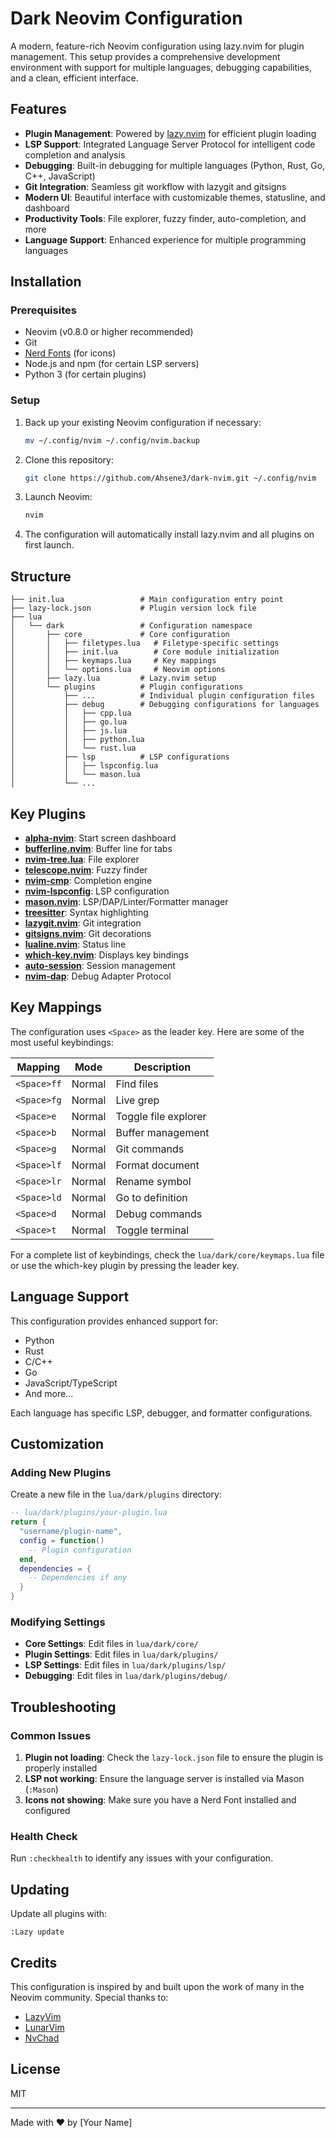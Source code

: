 
# Dark Neovim Configuration

A modern, feature-rich Neovim configuration using lazy.nvim for plugin management. This setup provides a comprehensive development environment with support for multiple languages, debugging capabilities, and a clean, efficient interface.

## Features

- **Plugin Management**: Powered by [lazy.nvim](https://github.com/folke/lazy.nvim) for efficient plugin loading
- **LSP Support**: Integrated Language Server Protocol for intelligent code completion and analysis
- **Debugging**: Built-in debugging for multiple languages (Python, Rust, Go, C++, JavaScript)
- **Git Integration**: Seamless git workflow with lazygit and gitsigns
- **Modern UI**: Beautiful interface with customizable themes, statusline, and dashboard
- **Productivity Tools**: File explorer, fuzzy finder, auto-completion, and more
- **Language Support**: Enhanced experience for multiple programming languages

## Installation

### Prerequisites

- Neovim (v0.8.0 or higher recommended)
- Git
- [Nerd Fonts](https://www.nerdfonts.com/) (for icons)
- Node.js and npm (for certain LSP servers)
- Python 3 (for certain plugins)

### Setup

1. Back up your existing Neovim configuration if necessary:
   ```bash
   mv ~/.config/nvim ~/.config/nvim.backup
   ```

2. Clone this repository:
   ```bash
   git clone https://github.com/Ahsene3/dark-nvim.git ~/.config/nvim
   ```

3. Launch Neovim:
   ```bash
   nvim
   ```

4. The configuration will automatically install lazy.nvim and all plugins on first launch.

## Structure

```
├── init.lua                 # Main configuration entry point
├── lazy-lock.json           # Plugin version lock file
├── lua
│   └── dark                 # Configuration namespace
│       ├── core             # Core configuration
│       │   ├── filetypes.lua   # Filetype-specific settings
│       │   ├── init.lua        # Core module initialization
│       │   ├── keymaps.lua     # Key mappings
│       │   └── options.lua     # Neovim options
│       ├── lazy.lua         # Lazy.nvim setup
│       └── plugins          # Plugin configurations
│           ├── ...          # Individual plugin configuration files
│           ├── debug        # Debugging configurations for languages
│           │   ├── cpp.lua
│           │   ├── go.lua
│           │   ├── js.lua
│           │   ├── python.lua
│           │   └── rust.lua
│           ├── lsp          # LSP configurations
│           │   ├── lspconfig.lua
│           │   └── mason.lua
│           └── ...
```

## Key Plugins

- **[alpha-nvim](https://github.com/goolord/alpha-nvim)**: Start screen dashboard
- **[bufferline.nvim](https://github.com/akinsho/bufferline.nvim)**: Buffer line for tabs
- **[nvim-tree.lua](https://github.com/kyazdani42/nvim-tree.lua)**: File explorer
- **[telescope.nvim](https://github.com/nvim-telescope/telescope.nvim)**: Fuzzy finder
- **[nvim-cmp](https://github.com/hrsh7th/nvim-cmp)**: Completion engine
- **[nvim-lspconfig](https://github.com/neovim/nvim-lspconfig)**: LSP configuration
- **[mason.nvim](https://github.com/williamboman/mason.nvim)**: LSP/DAP/Linter/Formatter manager
- **[treesitter](https://github.com/nvim-treesitter/nvim-treesitter)**: Syntax highlighting
- **[lazygit.nvim](https://github.com/kdheepak/lazygit.nvim)**: Git integration
- **[gitsigns.nvim](https://github.com/lewis6991/gitsigns.nvim)**: Git decorations
- **[lualine.nvim](https://github.com/nvim-lualine/lualine.nvim)**: Status line
- **[which-key.nvim](https://github.com/folke/which-key.nvim)**: Displays key bindings
- **[auto-session](https://github.com/rmagatti/auto-session)**: Session management
- **[nvim-dap](https://github.com/mfussenegger/nvim-dap)**: Debug Adapter Protocol

## Key Mappings

The configuration uses `<Space>` as the leader key. Here are some of the most useful keybindings:

| Mapping | Mode | Description |
|---------|------|-------------|
| `<Space>ff` | Normal | Find files |
| `<Space>fg` | Normal | Live grep |
| `<Space>e` | Normal | Toggle file explorer |
| `<Space>b` | Normal | Buffer management |
| `<Space>g` | Normal | Git commands |
| `<Space>lf` | Normal | Format document |
| `<Space>lr` | Normal | Rename symbol |
| `<Space>ld` | Normal | Go to definition |
| `<Space>d` | Normal | Debug commands |
| `<Space>t` | Normal | Toggle terminal |

For a complete list of keybindings, check the `lua/dark/core/keymaps.lua` file or use the which-key plugin by pressing the leader key.

## Language Support

This configuration provides enhanced support for:
- Python
- Rust
- C/C++
- Go
- JavaScript/TypeScript
- And more...

Each language has specific LSP, debugger, and formatter configurations.

## Customization

### Adding New Plugins

Create a new file in the `lua/dark/plugins` directory:

```lua
-- lua/dark/plugins/your-plugin.lua
return {
  "username/plugin-name",
  config = function()
    -- Plugin configuration
  end,
  dependencies = {
    -- Dependencies if any
  }
}
```

### Modifying Settings

- **Core Settings**: Edit files in `lua/dark/core/`
- **Plugin Settings**: Edit files in `lua/dark/plugins/`
- **LSP Settings**: Edit files in `lua/dark/plugins/lsp/`
- **Debugging**: Edit files in `lua/dark/plugins/debug/`

## Troubleshooting

### Common Issues

1. **Plugin not loading**: Check the `lazy-lock.json` file to ensure the plugin is properly installed
2. **LSP not working**: Ensure the language server is installed via Mason (`:Mason`)
3. **Icons not showing**: Make sure you have a Nerd Font installed and configured

### Health Check

Run `:checkhealth` to identify any issues with your configuration.

## Updating

Update all plugins with:
```
:Lazy update
```

## Credits

This configuration is inspired by and built upon the work of many in the Neovim community. Special thanks to:

- [LazyVim](https://github.com/LazyVim/LazyVim)
- [LunarVim](https://github.com/LunarVim/LunarVim)
- [NvChad](https://github.com/NvChad/NvChad)

## License

MIT

---

Made with ❤️ by [Your Name]
